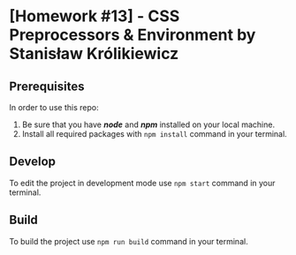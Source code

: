 # [Homework #13] - CSS Preprocessors & Environment  by Stanisław Królikiewicz

## Prerequisites
In order to use this repo:

1. Be sure that you have ***node*** and ***npm*** installed on your local machine.
2. Install all required packages with ```npm install``` command in your terminal.


## Develop
To edit the project in development mode use ```npm start``` command in your terminal.

## Build
To build the project use ```npm run build``` command in your terminal.

